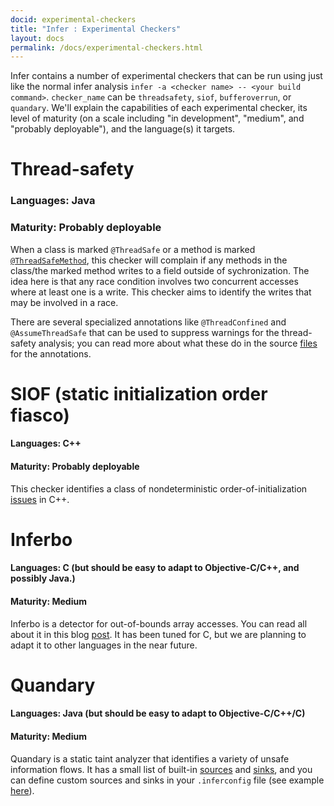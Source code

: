 ```yaml
---
docid: experimental-checkers
title: "Infer : Experimental Checkers"
layout: docs
permalink: /docs/experimental-checkers.html
---
```


Infer contains a number of experimental checkers that can be run using just like the normal infer analysis `infer -a <checker name> -- <your build command>`. 
`checker_name` can be `threadsafety`, `siof`, `bufferoverrun`, or `quandary`. We'll explain the capabilities of each experimental checker, its level of maturity (on a scale including "in development", "medium", and "probably deployable"), and the language(s) it targets.

# Thread-safety
### Languages: Java
### Maturity: Probably deployable

When a class is marked `@ThreadSafe` or a method is marked [`@ThreadSafeMethod`](https://github.com/facebook/infer/blob/master/infer/annotations/com/facebook/infer/annotation/ThreadSafeMethod.java), this checker will complain if any methods in the class/the marked method writes to a field outside of sychronization.
The idea here is that any race condition involves two concurrent accesses where at least one is a write. 
This checker aims to identify the writes that may be involved in a race.

There are several specialized annotations like `@ThreadConfined` and `@AssumeThreadSafe` that can be used to suppress warnings for the thread-safety analysis; you can read more about what these do in the source [files](https://github.com/facebook/infer/tree/master/infer/annotations/com/facebook/infer/annotation) for the annotations.

# SIOF (static initialization order fiasco)
#### Languages: C++
#### Maturity: Probably deployable

This checker identifies a class of nondeterministic order-of-initialization [issues](https://isocpp.org/wiki/faq/ctors#static-init-order) in C++.

# Inferbo
#### Languages: C (but should be easy to adapt to Objective-C/C++, and possibly Java.)
#### Maturity: Medium

Inferbo is a detector for out-of-bounds array accesses. You can read all about it in this blog [post](https://research.fb.com/inferbo-infer-based-buffer-overrun-analyzer/).
It has been tuned for C, but we are planning to adapt it to other languages in the near future.

# Quandary
#### Languages: Java (but should be easy to adapt to Objective-C/C++/C)
#### Maturity: Medium

Quandary is a static taint analyzer that identifies a variety of unsafe information flows. 
It has a small list of built-in [sources](https://github.com/facebook/infer/blob/master/infer/src/quandary/JavaTrace.ml#L36) and [sinks](https://github.com/facebook/infer/blob/master/infer/src/quandary/JavaTrace.ml#L178), and you can define custom sources and sinks in your `.inferconfig` file (see example [here](https://github.com/facebook/infer/blob/master/infer/tests/codetoanalyze/java/quandary/.inferconfig)).
